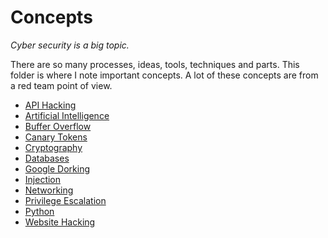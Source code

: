 # Concepts

*Cyber security is a big topic.*

There are so many processes, ideas, tools, techniques and parts. This folder is where I note important concepts. A lot of these concepts are from a red team point of view.

- [API Hacking](api_hacking.md)
- [Artificial Intelligence](artificial_intelligence.md)
- [Buffer Overflow](buffer_overflow.md)
- [Canary Tokens](canary_tokens.md)
- [Cryptography](cryptography.md)
- [Databases](databases.md)
- [Google Dorking](google_dorking.md)
- [Injection](injection.md)
- [Networking](networking.md)
- [Privilege Escalation](privilege_escalation.md)
- [Python](python.md)
- [Website Hacking](website_hacking.md)

